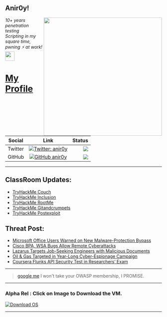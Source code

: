 <h2>Anir0y!</h2>
<img align='right' src="https://github-readme-stats.vercel.app/api?username=anir0y&show_icons=true&theme=dark" width="380">
<p><em>10+ years penetration testing<br>
  Scripting in my square time, pwning ⚡ at work!<img src="https://media.giphy.com/media/WUlplcMpOCEmTGBtBW/giphy.gif" width="30"> 
</em></p>



# [My Profile](https://anir0y.in/refer=githubreadme)

| Social   |      Link      | Status|
|----------|:-------------:|--:|
| Twitter |  [![Twitter: anir0y](https://img.shields.io/twitter/follow/anir0y?label=Follow%20me&style=plastic)](https://twitter.com/anir0y)| ![](https://img.shields.io/badge/Status-Online-blue)|
| GitHub |    [![GitHub anir0y](https://img.shields.io/github/followers/anir0y?label=Fork%20me&style=plastic)](https://github.com/anir0y)   | ![](https://img.shields.io/badge/Status-Online-blue)|


---

## ClassRoom Updates:

<!-- CLASS:START -->
- [TryHackMe Couch](https://classroom.anir0y.in/post/tryhackme-couch/)
- [TryHackMe Inclusion](https://classroom.anir0y.in/post/tryhackme-inclusion/)
- [TryHackMe RootMe](https://classroom.anir0y.in/post/tryhackme-rrootme/)
- [TryHackMe Gitandcrumpets](https://classroom.anir0y.in/post/tryhackme-gitandcrumpets/)
- [TryHackMe Postexploit](https://classroom.anir0y.in/post/tryhackme-postexploit/)
<!-- CLASS:END -->

## Threat Post:

<!-- THREAT:START -->
- [Microsoft Office Users Warned on New Malware-Protection Bypass](https://threatpost.com/microsoft-office-malware-protection-bypass/167652/)
- [Cisco BPA, WSA Bugs Allow Remote Cyberattacks](https://threatpost.com/cisco-bpa-wsa-bugs-cyberattacks/167654/)
- [Lazarus Targets Job-Seeking Engineers with Malicious Documents](https://threatpost.com/lazarus-engineers-malicious-docs/167647/)
- [Oil & Gas Targeted in Year-Long Cyber-Espionage Campaign](https://threatpost.com/oil-gas-cyber-espionage-campaign/167639/)
- [Coursera Flunks API Security Test in Researchers’ Exam](https://threatpost.com/coursera-flunks-api-security-test-in-researchers-exam/167630/)
<!-- THREAT:END -->
---


> [google me](https://google.com/search?q=@anir0y) I won't take your OWASP membership, I PROMISE. 

---
### Alpha Rel : Click on Image to Download the VM.
[![Download OS](https://i.imgur.com/4RUjCIA.png)](https://sourceforge.net/projects/classroom-os/files/latest/download)

---

